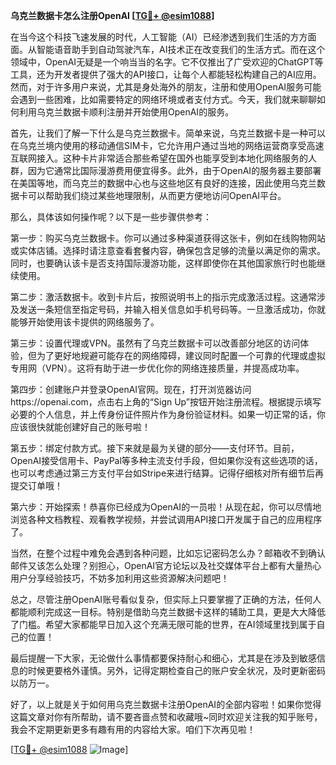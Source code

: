 **乌克兰数据卡怎么注册OpenAI [[TG💪+ @esim1088](https://t.me/s/esim1088)]**

在当今这个科技飞速发展的时代，人工智能（AI）已经渗透到我们生活的方方面面。从智能语音助手到自动驾驶汽车，AI技术正在改变我们的生活方式。而在这个领域中，OpenAI无疑是一个响当当的名字。它不仅推出了广受欢迎的ChatGPT等工具，还为开发者提供了强大的API接口，让每个人都能轻松构建自己的AI应用。然而，对于许多用户来说，尤其是身处海外的朋友，注册和使用OpenAI服务可能会遇到一些困难，比如需要特定的网络环境或者支付方式。今天，我们就来聊聊如何利用乌克兰数据卡顺利注册并开始使用OpenAI的服务。

首先，让我们了解一下什么是乌克兰数据卡。简单来说，乌克兰数据卡是一种可以在乌克兰境内使用的移动通信SIM卡，它允许用户通过当地的网络运营商享受高速互联网接入。这种卡片非常适合那些希望在国外也能享受到本地化网络服务的人群，因为它通常比国际漫游费用便宜得多。此外，由于OpenAI的服务器主要部署在美国等地，而乌克兰的数据中心也与这些地区有良好的连接，因此使用乌克兰数据卡可以帮助我们绕过某些地理限制，从而更方便地访问OpenAI平台。

那么，具体该如何操作呢？以下是一些步骤供参考：

第一步：购买乌克兰数据卡。你可以通过多种渠道获得这张卡，例如在线购物网站或实体店铺。选择时请注意查看套餐内容，确保包含足够的流量以满足你的需求。同时，也要确认该卡是否支持国际漫游功能，这样即使你在其他国家旅行时也能继续使用。

第二步：激活数据卡。收到卡片后，按照说明书上的指示完成激活过程。这通常涉及发送一条短信至指定号码，并输入相关信息如手机号码等。一旦激活成功，你就能够开始使用该卡提供的网络服务了。

第三步：设置代理或VPN。虽然有了乌克兰数据卡可以改善部分地区的访问体验，但为了更好地规避可能存在的网络障碍，建议同时配置一个可靠的代理或虚拟专用网（VPN）。这将有助于进一步优化你的网络连接质量，并提高成功率。

第四步：创建账户并登录OpenAI官网。现在，打开浏览器访问https://openai.com，点击右上角的“Sign Up”按钮开始注册流程。根据提示填写必要的个人信息，并上传身份证件照片作为身份验证材料。如果一切正常的话，你应该很快就能创建好自己的账号啦！

第五步：绑定付款方式。接下来就是最为关键的部分——支付环节。目前，OpenAI接受信用卡、PayPal等多种主流支付手段，但如果你没有这些选项的话，也可以考虑通过第三方支付平台如Stripe来进行结算。记得仔细核对所有细节后再提交订单哦！

第六步：开始探索！恭喜你已经成为OpenAI的一员啦！从现在起，你可以尽情地浏览各种文档教程、观看教学视频，并尝试调用API接口开发属于自己的应用程序了。

当然，在整个过程中难免会遇到各种问题，比如忘记密码怎么办？邮箱收不到确认邮件又该怎么处理？别担心，OpenAI官方论坛以及社交媒体平台上都有大量热心用户分享经验技巧，不妨多加利用这些资源解决问题吧！

总之，尽管注册OpenAI账号看似复杂，但实际上只要掌握了正确的方法，任何人都能顺利完成这一目标。特别是借助乌克兰数据卡这样的辅助工具，更是大大降低了门槛。希望大家都能早日加入这个充满无限可能的世界，在AI领域里找到属于自己的位置！

最后提醒一下大家，无论做什么事情都要保持耐心和细心，尤其是在涉及到敏感信息的时候更要格外谨慎。另外，记得定期检查自己的账户安全状况，及时更新密码以防万一。

好了，以上就是关于如何用乌克兰数据卡注册OpenAI的全部内容啦！如果你觉得这篇文章对你有所帮助，请不要吝啬点赞和收藏哦~同时欢迎关注我的知乎账号，我会不定期更新更多有趣有用的内容给大家。咱们下次再见啦！

[[TG💪+ @esim1088](https://t.me/s/esim1088) ![Image](https://i.postimg.cc/4NQfJmqS/Snipaste-2025-05-13-00-14-12.png)]